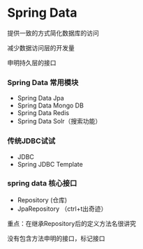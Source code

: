# Spring Data

提供一致的方式简化数据库的访问

减少数据访问层的开发量

申明持久层的接口


### Spring Data 常用模块

- Spring Data Jpa
- Spring Data Mongo DB
- Spring Data Redis
- Spring Data Solr（搜索功能）



### 传统JDBC试试

- JDBC
- Spring JDBC Template

### spring data 核心接口

- Repository (仓库)
- JpaRepository （ctrl+t出奇迹）


重点：在继承Repository后的定义方法名很讲究



没有包含方法申明的接口，标记接口
